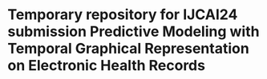 # Temporary repository for  IJCAI24 submission Predictive Modeling with Temporal Graphical Representation on Electronic Health Records
